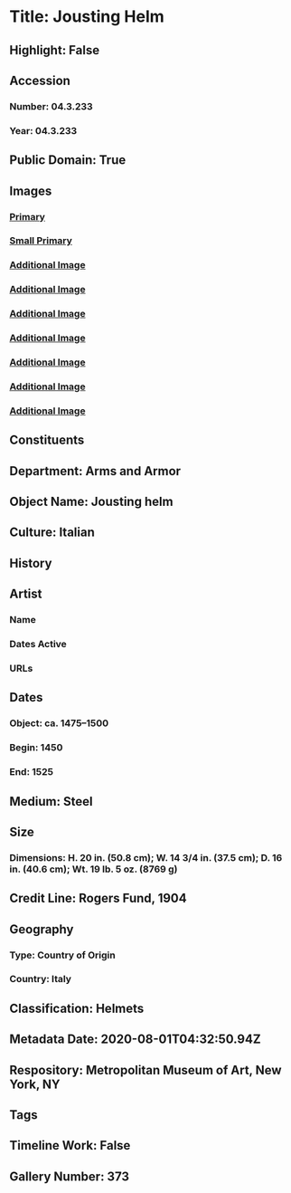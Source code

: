 # Title: Jousting Helm
## Highlight: False
## Accession
### Number: 04.3.233
### Year: 04.3.233
## Public Domain: True
## Images
### [Primary](https://images.metmuseum.org/CRDImages/aa/original/DP-18707-001.jpg)
### [Small Primary](https://images.metmuseum.org/CRDImages/aa/web-large/DP-18707-001.jpg)
### [Additional Image](https://images.metmuseum.org/CRDImages/aa/original/DP-18707-002.jpg)
### [Additional Image](https://images.metmuseum.org/CRDImages/aa/original/DP-18707-005.jpg)
### [Additional Image](https://images.metmuseum.org/CRDImages/aa/original/DP-18707-006.jpg)
### [Additional Image](https://images.metmuseum.org/CRDImages/aa/original/DP-18707-004.jpg)
### [Additional Image](https://images.metmuseum.org/CRDImages/aa/original/DP-18707-003.jpg)
### [Additional Image](https://images.metmuseum.org/CRDImages/aa/original/DP-18707-007.jpg)
### [Additional Image](https://images.metmuseum.org/CRDImages/aa/original/sfsb04.3.233(6-13-07)s3d4.JPG)
## Constituents
## Department: Arms and Armor
## Object Name: Jousting helm
## Culture: Italian
## History
## Artist
### Name
### Dates Active
### URLs
## Dates
### Object: ca. 1475–1500
### Begin: 1450
### End: 1525
## Medium: Steel
## Size
### Dimensions: H. 20 in. (50.8 cm); W. 14 3/4 in. (37.5 cm); D. 16 in. (40.6 cm); Wt. 19 lb. 5 oz. (8769 g)
## Credit Line: Rogers Fund, 1904
## Geography
### Type: Country of Origin
### Country: Italy
## Classification: Helmets
## Metadata Date: 2020-08-01T04:32:50.94Z
## Respository: Metropolitan Museum of Art, New York, NY
## Tags
## Timeline Work: False
## Gallery Number: 373